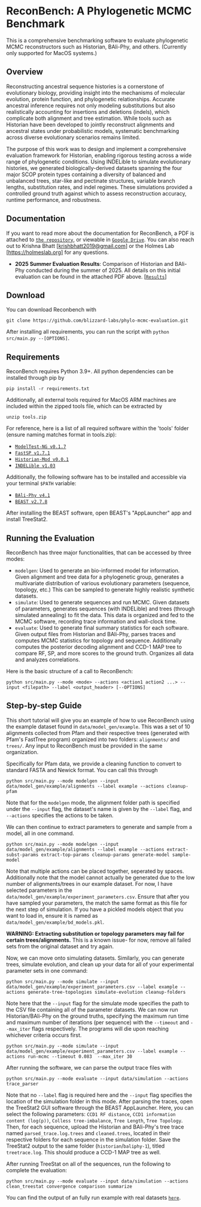 # ReconBench: A Phylogenetic MCMC Benchmark

This is a comprehensive benchmarking software to evaluate phylogenetic MCMC reconstructors such as Historian, BAli-Phy, and others. (Currently only supported for MacOS systems.)

## Overview
Reconstructing ancestral sequence histories is a cornerstone of evolutionary biology, providing insight into the mechanisms of molecular evolution, protein function, and phylogenetic relationships. Accurate ancestral inference requires not only modeling substitutions but also realistically accounting for insertions and deletions (indels), which complicate both alignment and tree estimation. While tools such as Historian have been developed to jointly reconstruct alignments and ancestral states under probabilistic models, systematic benchmarking across diverse evolutionary scenarios remains limited.  

The purpose of this work was to design and implement a comprehensive evaluation framework for Historian, enabling rigorous testing across a wide range of phylogenetic conditions. Using INDELible to simulate evolutionary histories, we generated biologically-derived datasets spanning the four major SCOP protein types containing a diversity of balanced and unbalanced trees, star-like and pectinate structures, variable branch lengths, substitution rates, and indel regimes. These simulations provided a controlled ground truth against which to assess reconstruction accuracy, runtime performance, and robustness.  


## Documentation
If you want to read more about the documentation for ReconBench, a PDF is attached to [`the repository`](https://github.com/blizzard-labs/phylo-mcmc-evaluation/blob/main/docs/2025_report.pdf), or viewable in [`Google Drive`](https://docs.google.com/document/d/1fC3UFOoWkuVDuJioU_jt4Lg4zIOlZc2OwekApCNZfwo/preview).
You can also reach out to Krishna Bhatt [krishbhatt2019@gmail.com] or the Holmes Lab [https://holmeslab.org] for any questions.
* **2025 Summer Evaluation Results**: Comparison of Historian and BAli-Phy conducted during the summer of 2025. All details on this initial evaluation can be found in the attached PDF above. [[`Results`](https://github.com/blizzard-labs/phylo-mcmc-evaluation/tree/2025-summer-evaluation)]

## Download
You can download Reconbench with 
```
git clone https://github.com/blizzard-labs/phylo-mcmc-evaluation.git
```
After installing all requirements, you can run the script with `python src/main.py --[OPTIONS]`.

## Requirements
ReconBench requires Python 3.9+. All python dependencies can be installed through pip by

```
pip install -r requirements.txt
```
Additionally, all external tools required for MacOS ARM machines are included within the zipped tools file, which can be extracted by 

```
unzip tools.zip
```

For reference, here is a list of all required software within the 'tools' folder (ensure naming matches format in tools.zip):
* [`ModelTest-NG v0.1.7`](https://github.com/ddarriba/modeltest/releases/tag/v0.1.7)
* [`FastSP v1.7.1`](https://github.com/smirarab/FastSP)
* [`Historian-Mod v0.0.1`](https://github.com/blizzard-labs/historian-mod)
* [`INDELible v1.03`](https://github.com/evolbioinfo/indelible)

Additionally, the following software has to be installed and accessible via your terminal `$PATH` variable:
* [`BAli-Phy v4.1`](https://www.bali-phy.org/download.php)
* [`BEAST v2.7.8`](https://www.beast2.org/)

After installing the BEAST software, open BEAST's "AppLauncher" app and install TreeStat2.

## Running the Evaluation

ReconBench has three major functionalities, that can be accessed by three modes:
* `modelgen`: Used to generate an bio-informed model for information. Given alignment and tree data for a phylogenetic group, generates a multivariate distribution of various evolutionary parameters (sequence, topology, etc.) This can be sampled to generate highly realistic synthetic datasets.
* `simulate`: Used to generate sequences and run MCMC. Given datasets of parameters, generates sequences (with INDELible) and trees (through simulated annealing) to fit the data. This data is organized and fed to the MCMC software, recording trace information and wall-clock time.
* `evaluate`: Used to generate final summary statistics for each software. Given output files from Historian and BAli-Phy, parses traces and computes MCMC statistics for topology and sequence. Additionally computes the posterior decoding alignment and CCD-1 MAP tree to compare RF, SP, and more scores to the ground truth. Organizes all data and analyzes correlations.

Here is the basic structure of a call to ReconBench:
```
python src/main.py --mode <mode> --actions <action1 action2 ...> --input <filepath> --label <output_header> [--OPTIONS]
```

## Step-by-step Guide

This short tutorial will give you an example of how to use ReconBench using the example dataset found in `data/model_gen/example`. This was a set of 10 alignments collected from Pfam and their respective trees (generated with Pfam's FastTree program) organized into two folders: `alignments/` and `trees/`. Any input to ReconBench must be provided in the same organization. 

Specifically for Pfam data, we provide a cleaning function to convert to standard FASTA and Newick format. You can call this through
```
python src/main.py --mode modelgen --input data/model_gen/example/alignments --label example --actions cleanup-pfam
```
Note that for the `modelgen` mode, the alignment folder path is specified under the `--input` flag, the dataset's name is given by the `--label` flag, and `--actions` specifies the actions to be taken.

We can then continue to extract parameters to generate and sample from a model, all in one command.

```
python src/main.py --mode modelgen --input data/model_gen/example/alignments --label example --actions extract-subst-params extract-top-params cleanup-params generate-model sample-model
```

Note that multiple actions can be placed together, seperated by spaces. Additionally note that the model cannot actually be generated due to the low number of alignments/trees in our example dataset. For now, I have selected parameters in the `data/model_gen/example/experiment_parameters.csv`. Ensure that after you have sampled your parameters, the match the same format as this file for the next step of simulation. If you have a pickled models object that you want to load in, ensure it is named as `data/model_gen/example/bd_models.pkl`.

**WARNING: Extracting substitution or topology parameters may fail for certain trees/alignments.** This is a known issue- for now, remove all failed sets from the original dataset and try again.

Now, we can move onto simulating datasets. Similarly, you can generate trees, simulate evolution, and clean up your data for all of your experimental parameter sets in one command:

```
python src/main.py --mode simulate --input data/model_gen/example/experiment_parameters.csv --label example --actions generate-tree-topologies simulate-evolution cleanup-folders
```

Note here that the `--input` flag for the simulate mode specifies the path to the CSV file containing all of the parameter datasets. We can now run Historian/BAli-Phy on the ground truths, specifying the maximum run time and maximum number of iterations (per sequence) with the `--timeout` and `--max_iter` flags respectively. The programs will die upon reaching whichever criteria occurs first.

```
python src/main.py --mode simulate --input data/model_gen/example/experiment_parameters.csv --label example --actions run-mcmc --timeout 0.083  --max_iter 30
```

After running the software, we can parse the output trace files with

```
python src/main.py --mode evaluate --input data/simulation --actions trace_parser
```

Note that no `--label` flag is required here and the `--input` flag specifies the location of the simulation folder in this mode. After parsing the traces, open the TreeStat2 GUI software through the BEAST AppLauncher. Here, you can select the following parameters: `CCD1 RF distance`, `CCD1 information content (log(p))`, `Colless tree-imbalance`, `Tree Length`, `Tree Topology`. Then, for each sequence, upload the Historian and BAli-Phy's tree trace named `parsed_trace.log.trees` and `cleaned.trees`, located in their respective folders for each sequence in the simulation folder. Save the TreeStat2 output to the same folder (`historian`/`baliphy-1`), titled `treetrace.log`. This should produce a CCD-1 MAP tree as well.

After running TreeStat on all of the sequences, run the following to complete the evaluation:
```
python src/main.py --mode evaluate --input data/simulation --actions clean_treestat convergence comparison summarize
```

You can find the output of an fully run example with real datasets [`here`](https://github.com/blizzard-labs/phylo-mcmc-evaluation/tree/2025-summer-evaluation).
